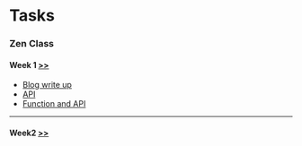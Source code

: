 # Tasks
### Zen Class

#### Week 1 [>>](Week1/README.md)
  - [Blog write up](Week1/blog_task/README.md)
  - [API](#)
  - [Function and API](#)
  ---
#### Week2 [>>](Week2/README.md)
